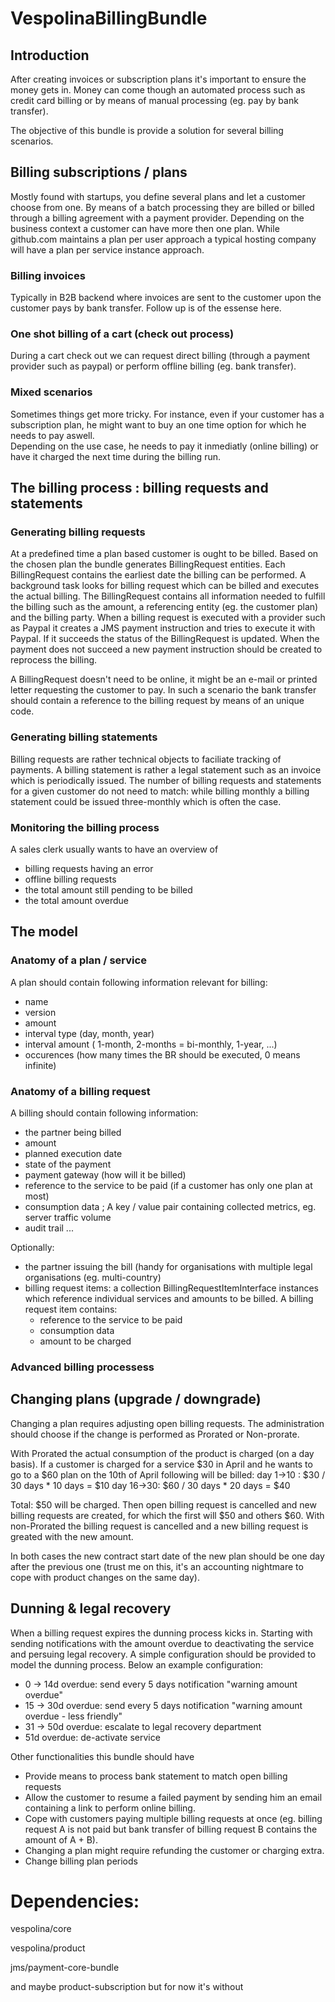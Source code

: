 VespolinaBillingBundle
==========

## Introduction

After creating invoices or subscription plans it's important to ensure the money gets in.  Money can come though an automated process such as credit card billing or by means of manual processing (eg. pay by bank transfer).

The objective of this bundle is provide a solution for several billing scenarios.


## Billing subscriptions / plans

Mostly found with startups, you define several plans and let a customer choose from one.  By means of a batch processing they are billed or billed through a billing agreement with a payment provider.
Depending on the business context a customer can have more then one plan.  While github.com maintains a plan per user approach a typical hosting company will have a plan per service instance approach.

### Billing invoices

Typically in B2B backend where invoices are sent to the customer upon the customer pays by bank transfer.  Follow up is of the essense here.

### One shot billing of a cart (check out process)

During a cart check out we can request direct billing (through a payment provider such as paypal) or perform offline billing (eg. bank transfer).

### Mixed scenarios

Sometimes things get more tricky.  For instance, even if your customer has a subscription plan, he might want to buy an one time option for which he needs to pay aswell.  
Depending on the use case, he needs to pay it inmediatly (online billing) or have it charged the next time during the billing run.


## The billing process : billing requests and statements

### Generating billing requests

At a predefined time a plan based customer is ought to be billed.  Based on the chosen plan the bundle generates BillingRequest entities.
Each BillingRequest contains the earliest date the billing can be performed.  A background task looks for billing request which can be billed and executes the actual billing.
The BillingRequest contains all information needed to fulfill the billing such as the amount, a referencing entity (eg. the customer plan) and the billing party.
When a billing request is executed with a provider such as Paypal it creates a JMS payment instruction and tries to execute it with Paypal.  If it succeeds the status of the BillingRequest is updated.  When the payment does not succeed a new payment instruction should be created to reprocess the billing.

A BillingRequest doesn't need to be online, it might be an e-mail or printed letter requesting the customer to pay.  In such a scenario the bank transfer should contain a reference to the billing request by means of an unique code.

### Generating billing statements

Billing requests are rather technical objects to faciliate tracking of payments.  A billing statement is rather a legal statement such as an invoice which is periodically issued.  The number of billing requests and statements for a given customer do not need to match:  while billing monthly a billing statement could be issued three-monthly which is often the case.

### Monitoring the billing process

A sales clerk usually wants to have an overview of
* billing requests having an error
* offline billing requests 
* the total amount still pending to be billed
* the total amount overdue


## The model

### Anatomy of a plan / service

A plan should contain following information relevant for billing:
* name
* version
* amount
* interval type (day, month, year)
* interval amount ( 1-month, 2-months = bi-monthly, 1-year, ...)
* occurences (how many times the BR should be executed, 0 means infinite)

### Anatomy of a billing request

A billing should contain following information:

* the partner being billed
* amount
* planned execution date
* state of the payment
* payment gateway (how will it be billed)
* reference to the service to be paid (if a customer has only one plan at most)
* consumption data ; A key / value pair containing collected metrics, eg. server traffic volume
* audit trail ...

Optionally:
* the partner issuing the bill (handy for organisations with multiple legal organisations (eg. multi-country)
* billing request items: a collection BillingRequestItemInterface instances which reference individual services and amounts to be billed.
  A billing request item contains:
  * reference to the service to be paid
  * consumption data
  * amount to be charged


### Advanced billing processess

## Changing plans (upgrade / downgrade)

Changing a plan requires adjusting open billing requests.  The administration should choose if the change is performed as Prorated or Non-prorate.

With Prorated the actual consumption of the product is charged (on a day basis).  If a customer is charged for a service $30 in April and he wants to go to a $60 plan on the 10th of April following will be billed:
day 1->10 :  $30 / 30 days  * 10 days = $10
day 16->30:  $60 / 30 days  * 20 days = $40

Total: $50 will be charged.  Then open billing request is cancelled and new billing requests are created, for which the first will $50 and others $60.
With non-Prorated the billing request is cancelled and a new billing request is greated with the new amount.

In both cases the new contract start date of the new plan should be one day after the previous one (trust me on this, it's an accounting nightmare to cope with product changes on the same day).



## Dunning & legal recovery

When a billing request expires the dunning process kicks in.  Starting with sending notifications with the amount overdue to deactivating the service and persuing legal recovery.
A simple configuration should be provided to model the dunning process.  Below an example configuration:
* 0 -> 14d overdue: send every 5 days notification "warning amount overdue"
* 15 -> 30d overdue: send every 5 days notification "warning amount overdue - less friendly"
* 31 -> 50d overdue: escalate to legal recovery department
* 51d overdue: de-activate service



Other functionalities this bundle should have

* Provide means to process bank statement to match open billing requests
* Allow the customer to resume a failed payment by sending him an email containing a link to perform online billing.
* Cope with customers paying multiple billing requests at once (eg. billing request A is not paid but bank transfer of billing request B contains the amount of A + B).
* Changing a plan might require refunding the customer or charging extra.
* Change billing plan periods








Dependencies:
==========
vespolina/core

vespolina/product

jms/payment-core-bundle

and maybe product-subscription but for now it's without




